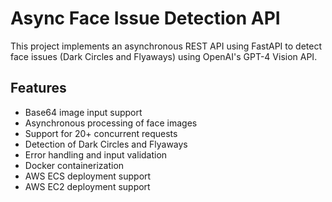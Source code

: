 # Async Face Issue Detection API

This project implements an asynchronous REST API using FastAPI to detect face issues (Dark Circles and Flyaways) using OpenAI's GPT-4 Vision API.

## Features

- Base64 image input support
- Asynchronous processing of face images
- Support for 20+ concurrent requests
- Detection of Dark Circles and Flyaways
- Error handling and input validation
- Docker containerization
- AWS ECS deployment support
- AWS EC2 deployment support